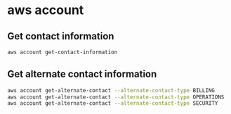 # aws account

## Get contact information

```bash
aws account get-contact-information
```

## Get alternate contact information

```bash
aws account get-alternate-contact --alternate-contact-type BILLING
aws account get-alternate-contact --alternate-contact-type OPERATIONS
aws account get-alternate-contact --alternate-contact-type SECURITY
```